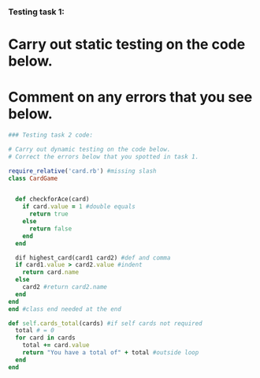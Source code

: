 ### Testing task 1:

# Carry out static testing on the code below.
# Comment on any errors that you see below.
```ruby
### Testing task 2 code:

# Carry out dynamic testing on the code below.
# Correct the errors below that you spotted in task 1.

require_relative('card.rb') #missing slash
class CardGame


  def checkforAce(card)
    if card.value = 1 #double equals
      return true
    else
      return false
    end
  end

  dif highest_card(card1 card2) #def and comma
  if card1.value > card2.value #indent
    return card.name
  else
    card2 #return card2.name
  end
end
end #class end needed at the end

def self.cards_total(cards) #if self cards not required
  total # = 0
  for card in cards
    total += card.value
    return "You have a total of" + total #outside loop
  end
end


```
